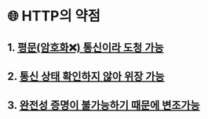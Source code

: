# 🌐 HTTP의 약점

## 1. [평문(암호화❌) 통신이라 **도청 가능**](https://github.com/leekyukin/study/blob/main/http-network/4.%20HTTPS/1.1.%20%EB%8F%84%EC%B2%AD%20%EA%B0%80%EB%8A%A5.md)
## 2. [통신 상태 확인하지 않아 **위장 가능**](https://github.com/leekyukin/study/blob/main/http-network/4.%20HTTPS/1.2.%20%EC%9C%84%EC%9E%A5%20%EA%B0%80%EB%8A%A5.md)
## 3. [ 완전성 증명이 불가능하기 때문에 **변조가능**](https://github.com/leekyukin/study/blob/main/http-network/4.%20HTTPS/1.3.%20%EB%B3%80%EC%A1%B0%20%EA%B0%80%EB%8A%A5.md)

